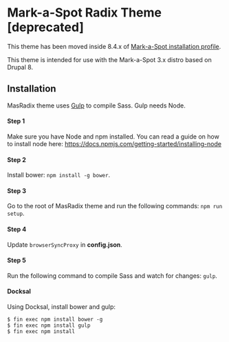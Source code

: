 # Mark-a-Spot Radix Theme [deprecated]
This theme has been moved inside 8.4.x of [Mark-a-Spot installation profile](github.com/markaspot/markaspot).

This theme is intended for use with the Mark-a-Spot 3.x distro based on Drupal 8.

## Installation

MasRadix theme uses [Gulp](http://gulpjs.com) to compile Sass. Gulp needs Node.

#### Step 1
Make sure you have Node and npm installed. 
You can read a guide on how to install node here: https://docs.npmjs.com/getting-started/installing-node

#### Step 2
Install bower: `npm install -g bower`.

#### Step 3
Go to the root of MasRadix theme and run the following commands: `npm run setup`.

#### Step 4
Update `browserSyncProxy` in **config.json**.

#### Step 5
Run the following command to compile Sass and watch for changes: `gulp`.

#### Docksal
Using Docksal, install bower and gulp:

```
$ fin exec npm install bower -g
$ fin exec npm install gulp 
$ fin exec npm install

```
